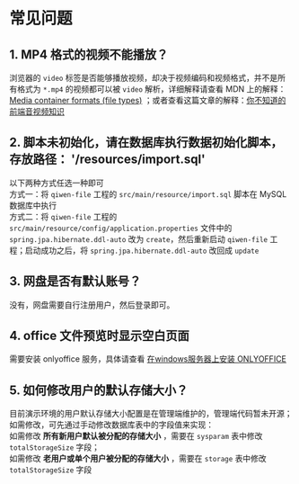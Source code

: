 # 常见问题

## 1. MP4 格式的视频不能播放？<br />
浏览器的 `video` 标签是否能够播放视频，却决于视频编码和视频格式，并不是所有格式为 `*.mp4` 的视频都可以被 `video` 解析，详细解释请查看 MDN 上的解释：[Media container formats (file types)](https://developer.mozilla.org/zh-CN/docs/Web/Media/Formats/Containers) ；或者查看这篇文章的解释：[你不知道的前端音视频知识](http://mp.weixin.qq.com/s?__biz=MzI2MjcxNTQ0Nw==&mid=2247497223&idx=2&sn=972b18240e4e66bf2fb81230aeffa276&chksm=ea44575fdd33de499c8ef7d0485fcd874a9e786e17df6770a414c82aff716e2d577bcfb74caf&mpshare=1&scene=23&srcid=1130fwAeuHu1GQN6AexLm6fD&sharer_sharetime=1643268306726&sharer_shareid=1dea07607d21240fe9b2d70dd8faf171#rd)

## 2. 脚本未初始化，请在数据库执行数据初始化脚本，存放路径： '/resources/import.sql'<br />
以下两种方式任选一种即可<br />
  方式一：将 `qiwen-file` 工程的 `src/main/resource/import.sql` 脚本在 MySQL 数据库中执行<br />
  方式二：将 `qiwen-file` 工程的 `src/main/resource/config/application.properties` 文件中的 `spring.jpa.hibernate.ddl-auto` 改为 `create`，然后重新启动 `qiwen-file` 工程；启动成功之后，将 `spring.jpa.hibernate.ddl-auto` 改回成 `update`
  
## 3. 网盘是否有默认账号？<br />
没有，网盘需要自行注册用户，然后登录即可。

## 4. office 文件预览时显示空白页面<br />
需要安装 onlyoffice 服务，具体请查看 [在windows服务器上安装 ONLYOFFICE](https://www.qiwenshare.com/essay/detail/1208)

## 5. 如何修改用户的默认存储大小？<br />
目前演示环境的用户默认存储大小配置是在管理端维护的，管理端代码暂未开源；如需修改，可先通过手动修改数据库表中的字段值来实现：<br />
  如需修改 **所有新用户默认被分配的存储大小** ，需要在 `sysparam` 表中修改 `totalStorageSize` 字段；<br />
  如需修改 **老用户或单个用户被分配的存储大小** ，需要在 `storage` 表中修改 `totalStorageSize` 字段